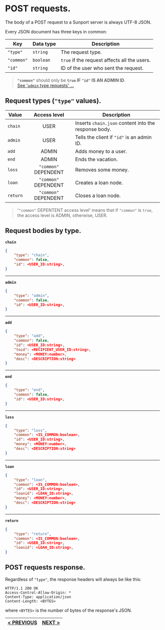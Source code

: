 # POST requests.

The body of a POST request to a Sunport server is always UTF-8 JSON.

Every JSON document has three keys in common:

| Key        | Data type | Description                                  |
|------------|-----------|----------------------------------------------|
| `"type"`   | `string`  | The request type.                            |
| `"common"` | `boolean` | `true` if the request affects all the users. |
| `"id"`     | `string`  | ID of the user who sent the request.         |

> **`"common"`** should only be **`true` IF `"id"` IS AN ADMIN ID**. \
> [See '`admin` type requests' ...](admin_requests.md)

## Request types (`"type"` values).

| Value    | Access level         | Description                                          |
|----------|:--------------------:|------------------------------------------------------|
| `chain`  | USER                 | Inserts `chain.json` content into the response body. |
| `admin`  | USER                 | Tells the client if `"id"` is an admin ID.           |
| `add`    | ADMIN                | Adds money to a user.                                |
| `end`    | ADMIN                | Ends the vacation.                                   |
| `loss`   | `"common"` DEPENDENT | Removes some money.                                  |
| `loan`   | `"common"` DEPENDENT | Creates a loan node.                                 |
| `return` | `"common"` DEPENDENT | Closes a loan node.                                  |

> '`"common"` DEPENTENT access level' means that if `"common"` is `true`, the access level is ADMIN, otherwise, USER.

## Request bodies by type.

**`chain`**

```json
{
	"type": "chain",
	"common": false,
	"id": <USER_ID:string>,
}
```

---

**`admin`**

```json
{
	"type": "admin",
	"common": false,
	"id": <USER_ID:string>,
}
```

---

**`add`**

```json
{
	"type": "add",
	"common": false,
	"id": <USER_ID:string>,
	"toid": <RECIPIENT_USER_ID:string>,
	"money": <MONEY:number>,
	"desc": <DESCRIPTION:string>
}
```

---

**`end`**

```json
{
	"type": "end",
	"common": false,
	"id": <USER_ID:string>,
}
```

---

**`loss`**

```json
{
	"type": "loss",
	"common": <IS_COMMON:boolean>,
	"id": <USER_ID:string>,
	"money": <MONEY:number>,
	"desc": <DESCRIPTION:string>
}
```

---

**`loan`**

```json
{
	"type": "loan",
	"common": <IS_COMMON:boolean>,
	"id": <USER_ID:string>,
	"loanid": <LOAN_ID:string>,
	"money": <MONEY:number>,
	"desc": <DESCRIPTION:string>
}
```

---

**`return`**

```json
{
	"type": "return",
	"common": <IS_COMMON:boolean>,
	"id": <USER_ID:string>,
	"loanid": <LOAN_ID:string>,
}
```

## POST requests response.

Regardless of `"type"`, the response headers will always be like this:

```http
HTTP/1.1 200 OK
Access-Control-Allow-Origin: *
Content-Type: application/json
Content-Length: <BYTES>
```

where `<BYTES>` is the number of bytes of the response's JSON.

| [< PREVIOUS](options_requests.md) | [NEXT >](chain_requests.md) |
|:---------------------------------:|:---------------------------:|
